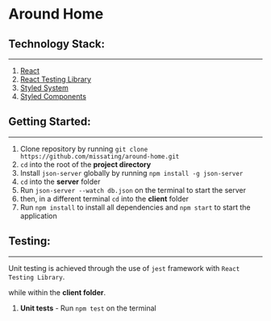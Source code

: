 # Around Home

## Technology Stack:

---

1.  [React](https://reactjs.org/)
1.  [React Testing Library](https://testing-library.com/)
1.  [Styled System](https://styled-system.com/)
1.  [Styled Components](https://styled-components.com/)

## Getting Started:

---

1. Clone repository by running `git clone https://github.com/missating/around-home.git`
2. `cd` into the root of the **project directory**
3. Install `json-server` globally by running `npm install -g json-server`
4. `cd` into the **server** folder
5. Run `json-server --watch db.json` on the terminal to start the server
6. then, in a different terminal `cd` into the **client** folder
7. Run `npm install` to install all dependencies and `npm start` to start the application

## Testing:

---

Unit testing is achieved through the use of `jest` framework with `React Testing Library`.

while within the **client folder**.

1. **Unit tests** - Run `npm test` on the terminal

